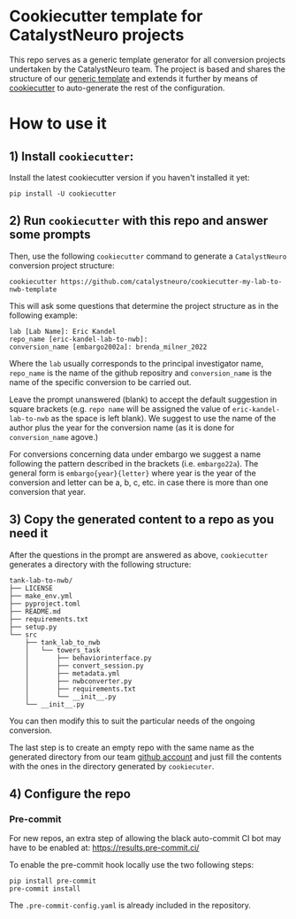 # Cookiecutter template for CatalystNeuro projects
This repo serves as a generic template generator for all conversion projects undertaken by the CatalystNeuro team. The project is based and shares the structure of our [generic template](https://github.com/catalystneuro/my-lab-to-nwb-template) and extends it further by means of [cookiecutter](https://github.com/cookiecutter/cookiecutter) to auto-generate the rest of the configuration.

# How to use it

## 1) Install `cookiecutter`:

Install the latest cookiecutter version if you haven't installed it yet:

    pip install -U cookiecutter

## 2) Run `cookiecutter` with this repo and answer some prompts

Then, use the following `cookiecutter` command to generate a `CatalystNeuro` conversion project structure:

    cookiecutter https://github.com/catalystneuro/cookiecutter-my-lab-to-nwb-template

This will ask some questions that determine the project structure as in the following example:

    lab [Lab Name]: Eric Kandel
    repo_name [eric-kandel-lab-to-nwb]: 
    conversion_name [embargo2002a]: brenda_milner_2022

Where the `lab` usually corresponds to the principal investigator name, `repo_name` is the name of the github repositry and `conversion_name` is the name of the specific conversion to be carried out. 

Leave the prompt unanswered (blank) to accept the default suggestion in square brackets (e.g. `repo name` will be assigned the value of `eric-kandel-lab-to-nwb` as the space is left blank). We suggest to use the name of the author plus the year for the conversion name (as it is done for `conversion_name` agove.)

For conversions concerning data under embargo we suggest a name following the pattern described in the brackets (i.e. `embargo22a`). The general form is `embargo{year}{letter}` where year is the year of the conversion and letter can be a, b, c, etc. in case there is more than one conversion that year.

## 3) Copy the generated content to a repo as you need it

After the questions in the prompt are answered as above, `cookiecutter` generates a directory with the following structure:

    tank-lab-to-nwb/
    ├── LICENSE
    ├── make_env.yml
    ├── pyproject.toml
    ├── README.md
    ├── requirements.txt
    ├── setup.py
    └── src
        ├── tank_lab_to_nwb
        │   └── towers_task
        │       ├── behaviorinterface.py
        │       ├── convert_session.py
        │       ├── metadata.yml
        │       ├── nwbconverter.py
        │       ├── requirements.txt
        │       └── __init__.py
        └── __init__.py


You can then modify this to suit the particular needs of the ongoing conversion.

The last step is to create an empty repo with the same name as the generated directory from our team [github account](https://github.com/catalystneuro) and just fill the contents with the ones in the directory generated by `cookiecuter`.

## 4) Configure the repo

### Pre-commit
For new repos, an extra step of allowing the black auto-commit CI bot may have to be enabled at: https://results.pre-commit.ci/

To enable the pre-commit hook locally use the two following steps:
```
pip install pre-commit
pre-commit install
```

The `.pre-commit-config.yaml` is already included in the repository.
